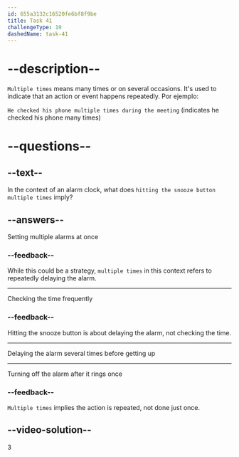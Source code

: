 ```yaml
---
id: 655a3132c16520fe6bf8f9be
title: Task 41
challengeType: 19
dashedName: task-41
---
```


# --description--

`Multiple times` means many times or on several occasions. It's used to indicate that an action or event happens repeatedly. Por ejemplo:

`He checked his phone multiple times during the meeting` (indicates he checked his phone many times)

# --questions--

## --text--

In the context of an alarm clock, what does `hitting the snooze button multiple times` imply?

## --answers--

Setting multiple alarms at once

### --feedback--

While this could be a strategy, `multiple times` in this context refers to repeatedly delaying the alarm.

---

Checking the time frequently

### --feedback--

Hitting the snooze button is about delaying the alarm, not checking the time.

---

Delaying the alarm several times before getting up

---


Turning off the alarm after it rings once

### --feedback--

`Multiple times` implies the action is repeated, not done just once.

## --video-solution--

3
